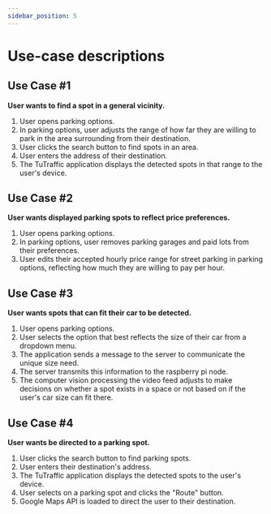 ```yaml
---
sidebar_position: 5
---
```


# Use-case descriptions

## Use Case #1
**User wants to find a spot in a general vicinity.**
1. User opens parking options.
2. In parking options, user adjusts the range of how far they are willing to park in the area surrounding from their destination. 
3. User clicks the search button to find spots in an area.
4. User enters the address of their destination.
5. The TuTraffic application displays the detected spots in that range to the user's device.

## Use Case #2
**User wants displayed parking spots to reflect price preferences.**
1. User opens parking options.
2. In parking options, user removes parking garages and paid lots from their preferences.
3. User edits their accepted hourly price range for street parking in parking options, reflecting how much they are willing to pay per hour.

## Use Case #3
**User wants spots that can fit their car to be detected.**
1. User opens parking options.
2. User selects the option that best reflects the size of their car from a dropdown menu.
3. The application sends a message to the server to communicate the unique size need.
4. The server transmits this information to the raspberry pi node.
5. The computer vision processing the video feed adjusts to make decisions on whether a spot exists in a space or not based on if the user's car size can fit there.

## Use Case #4
**User wants be directed to a parking spot.**
1. User clicks the search button to find parking spots.
2. User enters their destination's address.
3. The TuTraffic application displays the detected spots to the user's device.
4. User selects on a parking spot and clicks the "Route" button.
5. Google Maps API is loaded to direct the user to their destination.